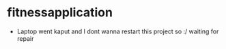 # fitnessapplication
- Laptop went kaput and I dont wanna restart this project so :/ waiting for repair 
